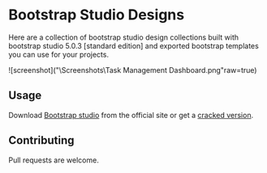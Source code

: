 # Bootstrap Studio Designs

Here are a collection of bootstrap studio design collections built with bootstrap studio 5.0.3 [standard edition] and exported bootstrap templates you can use for your projects.

![screenshot]("\Screenshots\Task Management Dashboard.png"raw=true)


## Usage

Download [Bootstrap studio](https://bootstrapstudio.io/) from the official site or get a [cracked version](https://mazterize.net/bootstrap-studio-crack/).

## Contributing
Pull requests are welcome.
